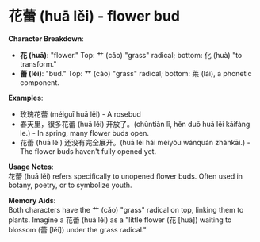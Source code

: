 # **花蕾 (huā lěi) - flower bud**

**Character Breakdown**:  
- **花 (huā)**: "flower." Top: 艹 (cǎo) "grass" radical; bottom: 化 (huà) "to transform."  
- **蕾 (lěi)**: "bud." Top: 艹 (cǎo) "grass" radical; bottom: 莱 (lái), a phonetic component.

**Examples**:  
- 玫瑰花蕾 (méiguī huā lěi) - A rosebud  
- 春天里，很多花蕾 (huā lěi) 开放了。(chūntiān lǐ, hěn duō huā lěi kāifàng le.) - In spring, many flower buds open.  
- 花蕾 (huā lěi) 还没有完全展开。(huā lěi hái méiyǒu wánquán zhǎnkāi.) - The flower buds haven't fully opened yet.

**Usage Notes**:  
花蕾 (huā lěi) refers specifically to unopened flower buds. Often used in botany, poetry, or to symbolize youth.

**Memory Aids**:  
Both characters have the 艹 (cǎo) "grass" radical on top, linking them to plants. Imagine a 花蕾 (huā lěi) as a "little flower (花 [huā]) waiting to blossom (蕾 [lěi]) under the grass radical."